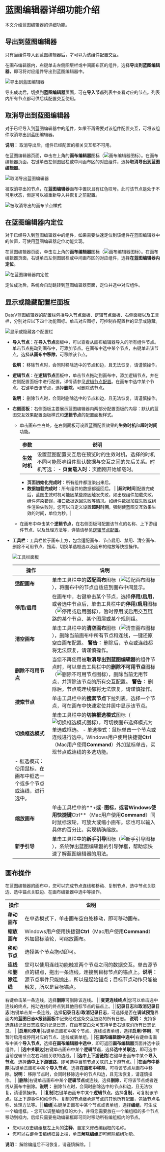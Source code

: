 # 蓝图编辑器详细功能介绍

本文介绍蓝图编辑器的详细功能。

## 导出到蓝图编辑器

只有当组件导入到蓝图编辑器后，才可以为该组件配置交互。

在画布编辑器内，右键单击左侧图层栏或中间画布区的组件，选择**导出到蓝图编辑器**，即可将对应组件导出到蓝图编辑器中。

![导出到蓝图编辑器](https://static-aliyun-doc.oss-accelerate.aliyuncs.com/assets/img/zh-CN/5751988061/p65883.gif)

导出成功后，切换到**蓝图编辑器**页面，可在**导入节点**列表中查看对应的节点。列表内所有节点都可供后续配置交互使用。

## 取消导出到蓝图编辑器

对于已经导入到蓝图编辑器中的组件，如果不再需要对该组件配置交互，可将该组件取消导出到蓝图编辑器。

**说明：** 取消导出后，组件已经配置的相关交互都不可用。

在蓝图编辑器页面，单击左上角的**画布编辑器**图标（![画布编辑器图标](https://static-aliyun-doc.oss-accelerate.aliyuncs.com/assets/img/zh-CN/9790888951/p66752.png)）。在画布编辑器页面，右键单击左侧图层栏或中间画布区的对应组件，选择**取消导出到蓝图编辑器**。

![取消导出蓝图编辑器](https://static-aliyun-doc.oss-accelerate.aliyuncs.com/assets/img/zh-CN/9790888951/p65892.png)

被取消导出的节点，在**蓝图编辑器**画布中置灰且有红色叹号。此时该节点是处于不可用状态，但是可以被重新导入并恢复之前配置。

![被取消导出的画布节点样式](https://static-aliyun-doc.oss-accelerate.aliyuncs.com/assets/img/zh-CN/9790888951/p65894.png)

## 在蓝图编辑器内定位

对于已经导入到蓝图编辑器中的组件，如果需要快速定位到该组件在蓝图编辑器中的位置，可使用蓝图编辑器定位功能实现。

在蓝图编辑器页面，单击左上角的**画布编辑器**图标（![画布编辑器图标](https://static-aliyun-doc.oss-accelerate.aliyuncs.com/assets/img/zh-CN/9790888951/p66752.png)）。在画布编辑器页面，右键单击左侧图层栏或中间画布区的对应组件，选择**在蓝图编辑器内定位**。

![在蓝图编辑器内定位](https://static-aliyun-doc.oss-accelerate.aliyuncs.com/assets/img/zh-CN/0890888951/p66754.png)

定位成功后，系统会自动跳转到蓝图编辑器页面，定位并选中对应组件。

## 显示或隐藏配置栏面板

DataV蓝图编辑器的配置栏包括导入节点面板、逻辑节点面板、右侧面板以及工具栏，分别对应以下四个功能图标。单击对应图标，可控制各配置栏的显示或隐藏。

![显示或隐藏各个配置栏](https://static-aliyun-doc.oss-accelerate.aliyuncs.com/assets/img/zh-CN/3135319061/p206666.png)

-   **导入节点**：在**导入节点**面板中，可以查看从画布编辑器导入的所有组件节点。单击节点拖动到画布中，可添加节点。在画布中选中某个节点，右键单击该节点，选择**从画布中移除**，可移除该节点。

    **说明：** 移除节点时，会同时移除选中的节点和边，且无法恢复，请谨慎操作。

-   **逻辑节点**：在**逻辑节点**面板中，单击节点拖动到画布中，添加逻辑节点，并在右侧配置面板中进行配置，详情请参见[逻辑节点配置](/cn.zh-CN/蓝图编辑器使用说明/逻辑节点配置/概述.md)。在画布中选中某个节点，右键单击该节点，选择**删除**，可删除该节点。

    **说明：** 删除节点时，会同时删除选中的节点和边，且无法恢复，请谨慎操作。

-   **右侧面板**：右侧面板主要展示蓝图编辑器内两部分配置面板的内容：默认的蓝图交互效果配置面板样式和**逻辑节点**的配置面板样式。
    -   单击画布空白处，在右侧面板可设置蓝图配置效果的**生效时机**和**超时时间**功能。

        |参数|说明|
        |--|--|
        |**生效时机**|设置蓝图配置交互后在预览时的生效时机，选择的时机不同可能影响组件默认数据与交互之间的先后关系。时机可选：        -   **页面载入时**：页面刚开始加载时。
        -   **页面初始化完成时**：所有组件都渲染出来后。
        -   **数据加载完成时**：所有组件的数据都返回后。 |
        |**超时时间**|配置完成后，蓝图生效时机可能因某些原因触发失败，如出现组件加载失败，组件渲染错误，接口数据返回失败等情况。如组件数据加载失败或组件渲染失败时，您可以自定义设置**超时时间**，强制使蓝图交互效果生效的时间，单位为秒。|

    -   在画布中单击某个**逻辑节点**，在右侧面板可配置该节点的名称、上下游组件节点、以及处理方法等，详情请参见[逻辑节点配置](/cn.zh-CN/蓝图编辑器使用说明/逻辑节点配置/概述.md)。
-   **工具栏**：工具栏位于画布上方，包含适配画布、节点启用、禁用、清空画布、删除不可用节点、搜索、切换单选框选以及画布的缩放等快捷操作。

    ![工具栏面板](https://static-aliyun-doc.oss-accelerate.aliyuncs.com/assets/img/zh-CN/0890888951/p66770.png)

    |操作|说明|
    |--|--|
    |**适配画布**|单击工具栏中的**适配画布**图标（![适配画布图标](https://static-aliyun-doc.oss-accelerate.aliyuncs.com/assets/img/zh-CN/0890888951/p66771.png)），将画布中的节点自适应到画布中间显示。|
    |**停用/启用**|在画布中，右键单击某个节点，选择**停用/启用**，或者选中节点后，单击工具栏中的**停用/启用**图标（![停用或启用图标](https://static-aliyun-doc.oss-accelerate.aliyuncs.com/assets/img/zh-CN/0890888951/p66773.png)），暂时停用或启用交互链路的某个节点、某个图层或某个规则组。|
    |**清空画布**|单击工具栏中的**清空画布**图标（![清空画布图标](https://static-aliyun-doc.oss-accelerate.aliyuncs.com/assets/img/zh-CN/0890888951/p66775.png)），删除当前画布中所有节点和连线，一键还原空白画布配置。 **警告：** 删除后，节点或连线都将无法恢复，请谨慎操作。 |
    |**删除不可用节点**|当您不再使用被**取消导出到蓝图编辑器**的组件节点时，可以单击工具栏中的**删除不可用节点**图标（![删除不可用节点图标](https://static-aliyun-doc.oss-accelerate.aliyuncs.com/assets/img/zh-CN/0890888951/p66777.png)），删除当前无用节点，并清除该节点的所有交互配置。 **警告：** 删除后，节点或连线都将无法恢复，请谨慎操作。 |
    |**搜索节点**|单击工具栏中的**搜索节点**下拉列表，选择一个节点，可在画布中快速定位并居中显示该节点。|
    |**切换框选模式**|单击工具栏中的**切换框选模式**图标（![切换框选模式图标](https://static-aliyun-doc.oss-accelerate.aliyuncs.com/assets/img/zh-CN/0890888951/p66779.png)），可切换画布选择模式为单选或框选。     -   单选模式：鼠标单击一个节点或连线进行选中。Windows用户使用快捷键**Ctrl**（Mac用户使用**Command**）外加鼠标单击，实现节点或连线的多选功能。
    -   框选模式：使用鼠标，在画布中框选一个或多个节点或连线，进行选中。 |
    |**缩放画布**|单击工具栏中的**+**或**-**图标，或者Windows使用快捷键**Ctrl**（Mac用户使用**Command**）同时鼠标滚轮，可放大或缩小画布。您也可以输入具体的百分比，实现精确缩放。|
    |**新手引导**|单击工具栏中的**新手引导**图标（![新手引导图标](https://static-aliyun-doc.oss-accelerate.aliyuncs.com/assets/img/zh-CN/0890888951/p66793.png)），系统弹出蓝图编辑器的引导弹框，帮助您快速了解蓝图编辑器的用法。|


## 画布操作

在蓝图编辑器的画布中，您可以完成节点连线和移动、复制节点、选中节点关联边、选中锚点关联边、在画布编辑器中选中等操作。

|操作|说明|
|--|--|
|**移动画布**|在单选模式下，单击画布空白处移动，即可移动画布。|
|**缩放画布**|Windows用户使用快捷键**Ctrl**（Mac用户使用**Command**）外加鼠标滚轮，可缩放画布。|
|**移动节点**|选择某个节点拖动即可。|
|**连线**和**删除连线**|您可以使用连线功能触发两个节点之间的数据交互。单击源节点的锚点，拖出一条连线，连接到目标节点的锚点上。**说明：** 源节点事件只能抛出，所以是起始锚点；目标节点动作只能被触发，所以是目标锚点。

右键单击某一条连线，选择**删除**可删除该连线。 |
|**变更连线终点**|您可以单击选中连线的终点，拖动连线的终点到其他目标节点的锚点上。|
|**记录日志**和**取消记录日志**|右键单击某一条连线，选择**记录日志**/**取消记录日志**，可选择是否在**调试预览**界面内的**蓝图日志&报错面板**中记录经过这条交互链路的所有日志。 **说明：** 支持多选连线记录日志或取消记录日志，在画布空白处可支持单击右键取消所有日志记录。 |
|**启用**和**停用**|右键单击画布中某个节点、连线或表单组，选择**启用**/**停用**，可暂时启用或停用对应的节点、连线或表单组。|
|**在画布编辑器中选中**|右键单击画布中某个**导入节点**，选择**在画布编辑器中选中**，即可返回**画布编辑器**页面并选中该组件。|
|**选中关联边**|右键单击画布中某个**逻辑节点**，选择**选中关联边**，即可选中当前逻辑节点左右两侧关联的边线。|
|**选中上下游链路**|右键单击画布中某个**导入节点**，选择**选中上下游链路**，即可选中当前节点关联的上下游节点。|
|**在画布中移除**|右键单击画布中某个**导入节点**，选择**在画布中移除**，可将该节点从画布中移除。**说明：** 移除节点时，会同时移除选中的节点和边，且无法恢复，请谨慎操作。 |
|**删除**|右键单击画布中某个**逻辑节点**或连线，选择**删除**，可将该节点或者连线从画布中删除。**说明：** 删除节点时，会同时删除选中的节点和边，且无法恢复，请谨慎操作。 |
|**复制**|右键单击画布中某个**逻辑节点**，选择**复制**，可复制该节点。除上下游事件和动作外，复制的节点继承源节点的其他所有配置，包括节点名称、处理方法等。|
|**编组**|右键单击画布中某个节点或表单组，选择**编组**，可生成一个编组框。-   您可以调整编组框的大小，并将您需要放在一个编组框的多个节点移动到框内，后续只需要拖动编辑框即可同时移动所有编组框内的节点。
-   您可以双击编组框左上角的**注释**，自定义修改编组框的名称。
-   您可以右键单击编组框最上栏，单击**解除编组**即可解除编组功能。

**说明：** 解除编组后不可恢复，请谨慎解除。 |

